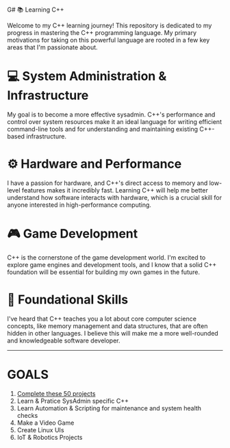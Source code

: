 G# 📚 Learning C++

Welcome to my C++ learning journey! This repository is dedicated to my progress in mastering the C++ programming language. My primary motivations for taking on this powerful language are rooted in a few key areas that I'm passionate about.

# 💻 System Administration & Infrastructure

My goal is to become a more effective sysadmin. C++'s performance and control over system resources make it an ideal language for writing efficient command-line tools and for understanding and maintaining existing C++-based infrastructure.

# ⚙️ Hardware and Performance

I have a passion for hardware, and C++'s direct access to memory and low-level features makes it incredibly fast. Learning C++ will help me better understand how software interacts with hardware, which is a crucial skill for anyone interested in high-performance computing.

# 🎮 Game Development

C++ is the cornerstone of the game development world. I'm excited to explore game engines and development tools, and I know that a solid C++ foundation will be essential for building my own games in the future.

# 🧠 Foundational Skills

I've heard that C++ teaches you a lot about core computer science concepts, like memory management and data structures, that are often hidden in other languages. I believe this will make me a more well-rounded and knowledgeable software developer.

-----------------
# GOALS
1. [Complete these 50 projects](https://www.geeksforgeeks.org/cpp/top-50-cpp-project-ideas-for-beginners-advanced/)
2. Learn & Pratice SysAdmin specific C++
3. Learn Automation & Scripting for maintenance and system health checks
4. Make a Video Game
5. Create Linux UIs
6. IoT & Robotics Projects

